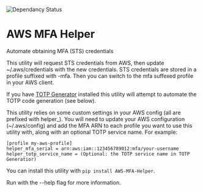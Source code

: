 ![Dependancy Status](https://pyup.io/repos/github/jjfalling/TOTP-Generator/shield.svg)

# AWS MFA Helper
Automate obtaining MFA (STS) credentials

This utility will request STS credentials from AWS, then update  ~/.aws/credentials with the new credentials. STS credentials are stored in a profile suffixed with -mfa. Then you can switch to the mfa suffexed profile in your AWS client. 

If you have [TOTP Generator](https://github.com/jjfalling/TOTP-Generator) installed this utility will attempt to automate the TOTP code generation (see below).

This utility relies on some custom settings in your AWS config (all are prefixed with helper_). You will need to update your AWS configuration (~/.aws/config) and add the MFA ARN to each profile you want to use this utility with, along with an optional TOTP service name. For example:
```
[profile my-aws-profile]
helper_mfa_serial = arn:aws:iam::123456789012:mfa/your-username
helper_totp_service_name = (Optional: the TOTP service name in TOTP Generatior)
```


You can install this utility with `pip install AWS-MFA-Helper`.

Run with the --help flag for more information.
